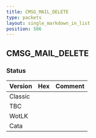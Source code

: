 ```yaml
---
title: CMSG_MAIL_DELETE
type: packets
layout: single_markdown_in_list
position: 586
---
```


## CMSG_MAIL_DELETE

### Status

Version | Hex | Comment
---------- | ---------- | ---------- 
Classic |  |  
TBC |  |  
WotLK |  |  
Cata |  |  
